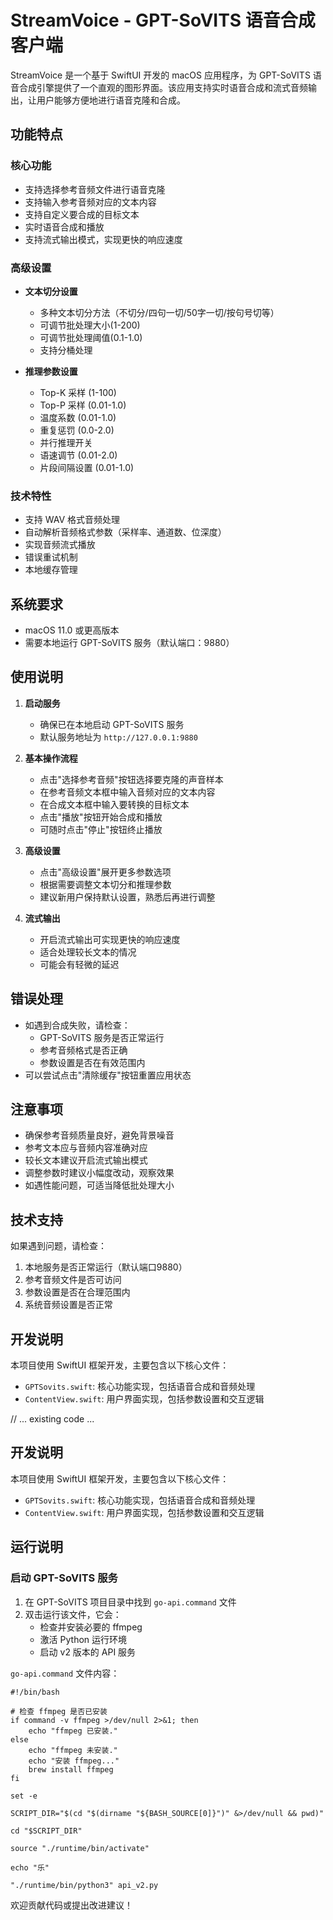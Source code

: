 # StreamVoice - GPT-SoVITS 语音合成客户端

StreamVoice 是一个基于 SwiftUI 开发的 macOS 应用程序，为 GPT-SoVITS 语音合成引擎提供了一个直观的图形界面。该应用支持实时语音合成和流式音频输出，让用户能够方便地进行语音克隆和合成。

## 功能特点

### 核心功能
- 支持选择参考音频文件进行语音克隆
- 支持输入参考音频对应的文本内容
- 支持自定义要合成的目标文本
- 实时语音合成和播放
- 支持流式输出模式，实现更快的响应速度

### 高级设置
- **文本切分设置**
  - 多种文本切分方法（不切分/四句一切/50字一切/按句号切等）
  - 可调节批处理大小(1-200)
  - 可调节批处理阈值(0.1-1.0)
  - 支持分桶处理
  
- **推理参数设置**
  - Top-K 采样 (1-100)
  - Top-P 采样 (0.01-1.0)
  - 温度系数 (0.01-1.0)
  - 重复惩罚 (0.0-2.0)
  - 并行推理开关
  - 语速调节 (0.01-2.0)
  - 片段间隔设置 (0.01-1.0)

### 技术特性
- 支持 WAV 格式音频处理
- 自动解析音频格式参数（采样率、通道数、位深度）
- 实现音频流式播放
- 错误重试机制
- 本地缓存管理

## 系统要求
- macOS 11.0 或更高版本
- 需要本地运行 GPT-SoVITS 服务（默认端口：9880）

## 使用说明

1. **启动服务**
   - 确保已在本地启动 GPT-SoVITS 服务
   - 默认服务地址为 `http://127.0.0.1:9880`

2. **基本操作流程**
   - 点击"选择参考音频"按钮选择要克隆的声音样本
   - 在参考音频文本框中输入音频对应的文本内容
   - 在合成文本框中输入要转换的目标文本
   - 点击"播放"按钮开始合成和播放
   - 可随时点击"停止"按钮终止播放

3. **高级设置**
   - 点击"高级设置"展开更多参数选项
   - 根据需要调整文本切分和推理参数
   - 建议新用户保持默认设置，熟悉后再进行调整

4. **流式输出**
   - 开启流式输出可实现更快的响应速度
   - 适合处理较长文本的情况
   - 可能会有轻微的延迟

## 错误处理
- 如遇到合成失败，请检查：
  - GPT-SoVITS 服务是否正常运行
  - 参考音频格式是否正确
  - 参数设置是否在有效范围内
- 可以尝试点击"清除缓存"按钮重置应用状态

## 注意事项
- 确保参考音频质量良好，避免背景噪音
- 参考文本应与音频内容准确对应
- 较长文本建议开启流式输出模式
- 调整参数时建议小幅度改动，观察效果
- 如遇性能问题，可适当降低批处理大小

## 技术支持
如果遇到问题，请检查：
1. 本地服务是否正常运行（默认端口9880）
2. 参考音频文件是否可访问
3. 参数设置是否在合理范围内
4. 系统音频设置是否正常

## 开发说明
本项目使用 SwiftUI 框架开发，主要包含以下核心文件：
- `GPTSovits.swift`: 核心功能实现，包括语音合成和音频处理
- `ContentView.swift`: 用户界面实现，包括参数设置和交互逻辑

// ... existing code ...

## 开发说明
本项目使用 SwiftUI 框架开发，主要包含以下核心文件：
- `GPTSovits.swift`: 核心功能实现，包括语音合成和音频处理
- `ContentView.swift`: 用户界面实现，包括参数设置和交互逻辑

## 运行说明

### 启动 GPT-SoVITS 服务
1. 在 GPT-SoVITS 项目目录中找到 `go-api.command` 文件
2. 双击运行该文件，它会：
   - 检查并安装必要的 ffmpeg
   - 激活 Python 运行环境
   - 启动 v2 版本的 API 服务

`go-api.command` 文件内容：
```
#!/bin/bash

# 检查 ffmpeg 是否已安装
if command -v ffmpeg >/dev/null 2>&1; then
    echo "ffmpeg 已安装."
else
    echo "ffmpeg 未安装."
    echo "安装 ffmpeg..."
    brew install ffmpeg  
fi

set -e

SCRIPT_DIR="$(cd "$(dirname "${BASH_SOURCE[0]}")" &>/dev/null && pwd)"

cd "$SCRIPT_DIR"

source "./runtime/bin/activate"

echo "乐"

"./runtime/bin/python3" api_v2.py
```

欢迎贡献代码或提出改进建议！

